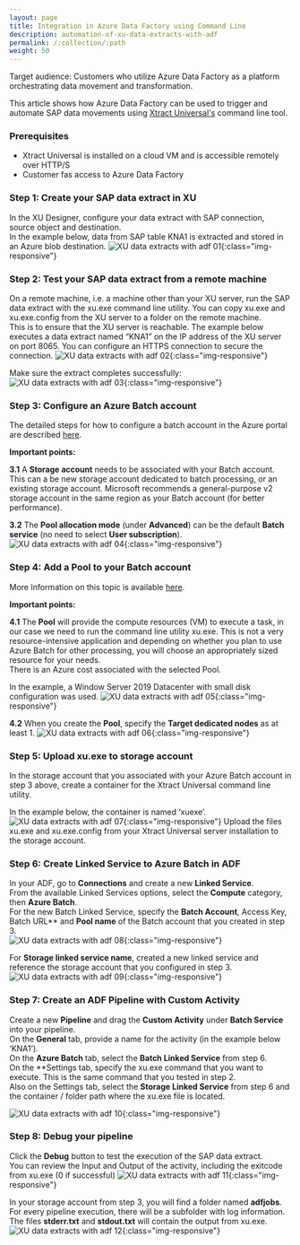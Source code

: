 ```yaml
---
layout: page
title: Integration in Azure Data Factory using Command Line
description: automation-of-xu-data-extracts-with-adf
permalink: /:collection/:path
weight: 50
---
```

Target audience: Customers who utilize Azure Data Factory as a platform orchestrating data movement and transformation. <br>

This article shows how Azure Data Factory can be used to trigger and automate SAP data movements using [Xtract Universal's](https://theobald-software.com/en/xtract-universal/) command line tool.

### Prerequisites

- Xtract Universal is installed on a cloud VM and is accessible remotely over HTTP/S
- Customer fas access to Azure Data Factory

### Step 1: Create your SAP data extract in XU <br>

In the XU Designer, configure your data extract with SAP connection, source object and destination. <br> In the example below, data from SAP table KNA1 is extracted and stored in an Azure blob destination. 
![XU data extracts with adf 01](/img/contents/xu/xu-data-extracts-with-adf_01.jpg){:class="img-responsive"}

### Step 2: Test your SAP data extract from a remote machine <br>

On a remote machine, i.e. a machine other than your XU server, run the SAP data extract with the xu.exe command line utility. You can copy xu.exe and xu.exe.config from the XU server to a folder on the remote machine. <br> This is to ensure that the XU server is reachable. The example below executes a data extract named “KNA1” on the IP address of the XU server on port 8065. You can configure an HTTPS connection to secure the connection.
![XU data extracts with adf 02](/img/contents/xu/xu-data-extracts-with-adf_02.jpg){:class="img-responsive"}

Make sure the extract completes successfully:
![XU data extracts with adf 03](/img/contents/xu/xu-data-extracts-with-adf_03.jpg){:class="img-responsive"}

### Step 3: Configure an Azure Batch account

The detailed steps for how to configure a batch account in the Azure portal are described [here](https://docs.microsoft.com/en-us/azure/batch/batch-account-create-portal).

**Important points:** <br>

**3.1** A **Storage account** needs to be associated with your Batch account. This can a be new storage account dedicated to batch processing, or an existing storage account. Microsoft recommends a general-purpose v2 storage account in the same region as your Batch account (for better performance).

**3.2** The **Pool allocation mode** (under **Advanced**) can be the default **Batch service** (no need to select **User subscription**).
![XU data extracts with adf 04](/img/contents/xu/xu-data-extracts-with-adf_04.jpg){:class="img-responsive"}

### Step 4: Add a Pool to your Batch account 

More Information on this topic is available [here](https://docs.microsoft.com/en-us/azure/batch/batch-custom-images).

**Important points:** <br>

**4.1** The **Pool** will provide the compute resources (VM) to execute a task, in our case we need to run the command line utility xu.exe. This is not a very resource-intensive application and depending on whether you plan to use Azure Batch for other processing, you will choose an appropriately sized resource for your needs. <br> There is an Azure cost associated with the selected Pool.

In the example, a Window Server 2019 Datacenter with small disk configuration was used.
![XU data extracts with adf 05](/img/contents/xu/xu-data-extracts-with-adf_05.jpg){:class="img-responsive"}

**4.2** When you create the **Pool**, specify the **Target dedicated nodes** as at least 1.
![XU data extracts with adf 06](/img/contents/xu/xu-data-extracts-with-adf_06.jpg){:class="img-responsive"}

### Step 5: Upload xu.exe to storage account

In the storage account that you associated with your Azure Batch account in step 3 above, create a container for the Xtract Universal command line utility.

In the example below, the container is named ‘xuexe’.
![XU data extracts with adf 07](/img/contents/xu/xu-data-extracts-with-adf_07.jpg){:class="img-responsive"}
Upload the files xu.exe and xu.exe.config from your Xtract Universal server installation to the storage account.

### Step 6: Create Linked Service to Azure Batch in ADF

In your ADF, go to **Connections** and create a new **Linked Service**. <br>
From the available Linked Services options, select the **Compute** category, then **Azure Batch**. <br>
For the new Batch Linked Service, specify the **Batch Account**, Access Key, Batch URL** and **Pool name** of the Batch account that you created in step 3. <br>
![XU data extracts with adf 08](/img/contents/xu/xu-data-extracts-with-adf_08.jpg){:class="img-responsive"} <br>

For **Storage linked service name**, created a new linked service and reference the storage account that you configured in step 3.
![XU data extracts with adf 09](/img/contents/xu/xu-data-extracts-with-adf_09.jpg){:class="img-responsive"} 

### Step 7: Create an ADF Pipeline with Custom Activity

Create a new **Pipeline** and drag the **Custom Activity** under **Batch Service** into your pipeline. <br>
On the **General** tab, provide a name for the activity (in the example below ‘KNA1’). <br>
On the **Azure Batch** tab, select the **Batch Linked Service** from step 6. <br>
On the **Settings tab, specify the xu.exe command that you want to execute. This is the same command that you tested in step 2. <br>
Also on the Settings tab, select the **Storage Linked Service** from step 6 and the container / folder  path where the xu.exe file is located. <br>

![XU data extracts with adf 10](/img/contents/xu/xu-data-extracts-with-adf_10.jpg){:class="img-responsive"} 

### Step 8: Debug your pipeline 

Click the **Debug** button to test the execution of the SAP data extract. <br>
You can review the Input and Output of the activity, including the exitcode from xu.exe (0 if successful)
![XU data extracts with adf 11](/img/contents/xu/xu-data-extracts-with-adf_11.jpg){:class="img-responsive"} 

In your storage account from step 3, you will find a folder named **adfjobs**. <br>
For every pipeline execution, there will be a subfolder with log information. <br>
The files **stderr.txt** and **stdout.txt** will contain the output from xu.exe. <br>
![XU data extracts with adf 12](/img/contents/xu/xu-data-extracts-with-adf_12.jpg){:class="img-responsive"} 








